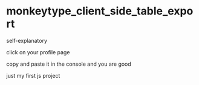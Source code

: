# monkeytype_client_side_table_export
self-explanatory

click on your profile page

copy and paste it in the console and you are good

just my first js project
